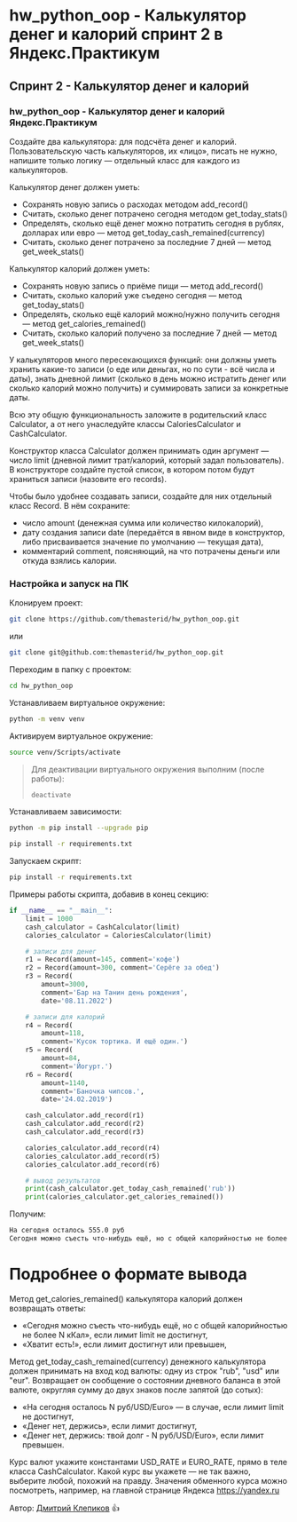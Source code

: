 # hw_python_oop - Калькулятор денег и калорий спринт 2 в Яндекс.Практикум
## Спринт 2 - Калькулятор денег и калорий

### hw_python_oop -  Калькулятор денег и калорий Яндекс.Практикум

Создайте два калькулятора: для подсчёта денег и калорий.
Пользовательскую часть калькуляторов, их «лицо», писать не нужно, напишите только логику — отдельный класс для каждого из калькуляторов.

Калькулятор денег должен уметь:
- Сохранять новую запись о расходах методом add_record()
- Считать, сколько денег потрачено сегодня методом get_today_stats()
- Определять, сколько ещё денег можно потратить сегодня в рублях, долларах или евро — метод get_today_cash_remained(currency)
- Считать, сколько денег потрачено за последние 7 дней — метод get_week_stats()

Калькулятор калорий должен уметь:
- Сохранять новую запись о приёме пищи — метод add_record()
- Считать, сколько калорий уже съедено сегодня — метод get_today_stats()
- Определять, сколько ещё калорий можно/нужно получить сегодня — метод get_calories_remained()
- Считать, сколько калорий получено за последние 7 дней — метод get_week_stats()

У калькуляторов много пересекающихся функций: они должны уметь хранить какие-то записи (о еде или деньгах, но по сути - всё числа и даты), знать дневной лимит (сколько в день можно истратить денег или сколько калорий можно получить) и суммировать записи за конкретные даты.

Всю эту общую функциональность заложите в родительский класс Calculator, а от него унаследуйте классы CaloriesCalculator и CashCalculator.

Конструктор класса Calculator должен принимать один аргумент — число limit (дневной лимит трат/калорий, который задал пользователь). В конструкторе создайте пустой список, в котором потом будут храниться записи (назовите его records).

Чтобы было удобнее создавать записи, создайте для них отдельный класс Record. В нём сохраните:

- число amount (денежная сумма или количество килокалорий),
- дату создания записи date (передаётся в явном виде в конструктор, либо присваивается значение по умолчанию — текущая дата),
- комментарий comment, поясняющий, на что потрачены деньги или откуда взялись калории.

### Настройка и запуск на ПК

Клонируем проект:

```bash
git clone https://github.com/themasterid/hw_python_oop.git
```

или

```bash
git clone git@github.com:themasterid/hw_python_oop.git
```

Переходим в папку с проектом:

```bash
cd hw_python_oop
```

Устанавливаем виртуальное окружение:

```bash
python -m venv venv
```

Активируем виртуальное окружение:

```bash
source venv/Scripts/activate
```

> Для деактивации виртуального окружения выполним (после работы):
> ```bash
> deactivate
> ```

Устанавливаем зависимости:

```bash
python -m pip install --upgrade pip
```
```bash
pip install -r requirements.txt
```

Запускаем скрипт:

```bash
pip install -r requirements.txt
```

Примеры работы скрипта, добавив в конец секцию:

```python
if __name__ == "__main__":
    limit = 1000
    cash_calculator = CashCalculator(limit)
    calories_calculator = CaloriesCalculator(limit)

    # записи для денег
    r1 = Record(amount=145, comment='кофе')
    r2 = Record(amount=300, comment='Серёге за обед')
    r3 = Record(
        amount=3000,
        comment='Бар на Танин день рождения',
        date='08.11.2022')

    # записи для калорий
    r4 = Record(
        amount=118,
        comment='Кусок тортика. И ещё один.')
    r5 = Record(
        amount=84,
        comment='Йогурт.')
    r6 = Record(
        amount=1140,
        comment='Баночка чипсов.',
        date='24.02.2019')

    cash_calculator.add_record(r1)
    cash_calculator.add_record(r2)
    cash_calculator.add_record(r3)

    calories_calculator.add_record(r4)
    calories_calculator.add_record(r5)
    calories_calculator.add_record(r6)

    # вывод результатов
    print(cash_calculator.get_today_cash_remained('rub'))
    print(calories_calculator.get_calories_remained())
```

Получим:

```bash
На сегодня осталось 555.0 руб
Сегодня можно съесть что-нибудь ещё, но с общей калорийностью не более 798 кКал
```

# Подробнее о формате вывода

Метод get_calories_remained() калькулятора калорий должен возвращать ответы:
- «Сегодня можно съесть что-нибудь ещё, но с общей калорийностью не более N кКал», если лимит limit не достигнут,
- «Хватит есть!», если лимит достигнут или превышен,

Метод get_today_cash_remained(currency) денежного калькулятора должен принимать на вход код валюты: одну из строк "rub", "usd" или "eur". Возвращает он сообщение о состоянии дневного баланса в этой валюте, округляя сумму до двух знаков после запятой (до сотых):
- «На сегодня осталось N руб/USD/Euro» — в случае, если лимит limit не достигнут,
- «Денег нет, держись», если лимит достигнут,
- «Денег нет, держись: твой долг - N руб/USD/Euro», если лимит превышен.

Курс валют укажите константами USD_RATE и EURO_RATE, прямо в теле класса CashCalculator. Какой курс вы укажете — не так важно, выберите любой, похожий на правду. Значения обменного курса можно посмотреть, например, на главной странице Яндекса https://yandex.ru

Автор: [Дмитрий Клепиков](https://github.com/themasterid) :+1:
